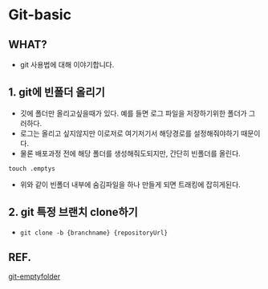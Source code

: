 # Git-basic

## WHAT?
+ git 사용법에 대해 이야기합니다.

## 1. git에 빈폴더 올리기

+ 깃에 폴더만 올리고싶을때가 있다. 예를 들면 로그 파일을 저장하기위한 폴더가 그러하다.
+ 로그는 올리고 싶지않지만 이로저로 여기저기서 해당경로를 설정해줘야하기 때문이다.
+ 물론 배포과정 전에 해당 폴더를 생성해줘도되지만, 간단히 빈폴더를 올린다.

```
touch .emptys
```

+ 위와 같이 빈폴더 내부에 숨김파일을 하나 만들게 되면 트래킹에 잡히게된다.

## 2. git 특정 브랜치 clone하기

+ `git clone -b {branchname} {repositoryUrl}`








## REF.
[git-emptyfolder](https://blog.asamaru.net/2015/09/25/git-tracking-empty-directories/)